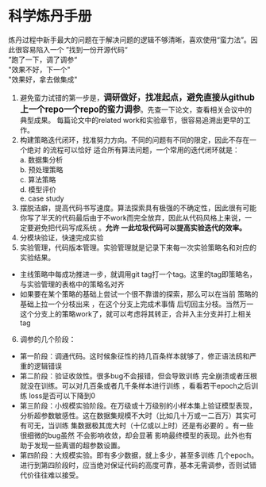# 科学炼丹手册
炼丹过程中新手最大的问题在于解决问题的逻辑不够清晰，喜欢使用“蛮力法”。因此很容易陷入一个
”找到一份开源代码“   
”跑了一下，调了调参“  
"效果不好，下一个"  
"效果好，拿去做集成"

1. 避免蛮力试错的第一步是，<big>**调研做好，找准起点，避免直接从github上一个repo一个repo的蛮力调参**</big>。先查一下论文，查看相关会议中的典型成果。
每篇论文中的related work和实验章节，很容易追溯出更早的工作。
2. 构建策略迭代闭环，找准努力方向。不同的问题有不同的限定，因此不存在一个绝对 的流程可以恰好 适合所有算法问题，一个常用的迭代闭环就是：<br/>
a. 数据集分析  
b. 预处理策略  
c. 算法策略  
d. 模型评价  
e. case study 
3. 摆脱洁癖，提高代码书写速度。算法探索具有极强的不确定性，因此很有可能你写了半天的代码最后由于不work而完全放弃，因此从代码风格上来说，一定要避免把代码写成系统 。**允许 一此垃圾代码可以提高实验迭代的效率。**
4. 分模块验证，快速完成实验
5. 实验管理，代码版本管理。实验管理就是记录下来每一次实验策略名和对应的实验结果。
+ 主线策略中每成功推进一步，就调用git tag打一个tag。这里的tag即策略名，与实验管理的表格中的策略名对齐
+ 如果要在某个策略的基础上尝试一个很不靠谱的探索，那么可以在当前 策略的基础上拉一个分枝出来 ，在这个分支上完成术事情 后切回主分枝。当然万一这个分支上的策略work了，就可以考虑将其转正，合并入主分支并打上相关tag
6. 调参的几个阶段：
+ 第一阶段：调通代码。这时候象征性的持几百条样本就够了，修正语法鸱和严重的逻辑错误
+ 第二阶段：验证收敛性。很多bug不会报错，但会导致训练 完全崩溃或者压根就没在训练。可以对几百条或者几千条样本进行训练 ，看看若干epoch之后训练 loss是否可以下降到0
+ 第三阶段：小规模实验阶段。在万级或十万级别的小样本集上验证模型表现，分析超参数敏感性。这在数据集规模不大时（比如几十万或一二百万）其实可有可无，当训练 集数据极其庞大时（十亿或以上时）还是有必要的
。有一些很细微的bug虽然 不会影响收敛，却会显著 影响最终模型的表现。此外也有助于发现一些离谱的超参数设置。
+ 第四阶段：大规模实验。即有多少数据，就上多少，甚至多训练 几个epoch。进行到第四阶段时，应当绝对保证代码的高度可靠，基本无需调参，否则试错 代价往往难以接受。  
 

